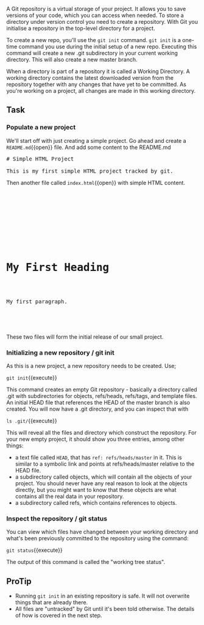 A Git repository is a virtual storage of your project. It allows you to save versions of your code, which you can access when needed. To store a directory under version control you need to create a repository. With Git you initialise a repository in the top-level directory for a project.

To create a new repo, you'll use the ```git init``` command. ```git init``` is a one-time command you use during the initial setup of a new repo. Executing this command will create a new .git subdirectory in your current working directory. This will also create a new master branch.

When a directory is part of a repository it is called a Working Directory. A working directory contains the latest downloaded version from the repository together with any changes that have yet to be committed. As you're working on a project, all changes are made in this working directory.

## Task

### Populate a new project

We'll start off with just creating a simple project. Go ahead and create a `README.md`{{open}} file. And add some content to the README.md

<pre class="file" data-filename="./README.md" data-target="replace">
# Simple HTML Project

This is my first simple HTML project tracked by git.
</pre>

Then another file called `index.html`{{open}} with simple HTML content.

<pre class="file" data-filename="./index.html" data-target="replace">
<!DOCTYPE html>

<html>
  <head>
  	<title>Page title</title>
  </head>

  <body>
    <h1>My First Heading</h1>
    <p>My first paragraph.</p>
  </body>
</html>
</pre>

These two files will form the initial release of our small project.

### Initializing a new repository / git init

As this is a new project, a new repository needs to be created. Use;

```git init```{{execute}}

This command creates an empty Git repository - basically a directory called .git with subdirectories for objects, refs/heads, refs/tags, and template files. An initial HEAD file that references the HEAD of the master branch is also created. You will now have a .git directory, and you can inspect that with

```ls .git/```{{execute}}

This will reveal all the files and directory which construct the repository. For your new empty project, it should show you three entries, among other things:

* a text file called `HEAD`, that has `ref: refs/heads/master` in it. This is similar to a symbolic link and points at refs/heads/master relative to the HEAD file.
* a subdirectory called objects, which will contain all the objects of your project. You should never have any real reason to look at the objects directly, but you might want to know that these objects are what contains all the real data in your repository.
* a subdirectory called refs, which contains references to objects.

### Inspect the repository / git status

You can view which files have changed between your working directory and what's been previously committed to the repository using the command:

```git status```{{execute}}

The output of this command is called the "working tree status".

## ProTip

* Running ```git init``` in an existing repository is safe. It will not overwrite things that are already there.
* All files are "untracked" by Git until it's been told otherwise. The details of how is covered in the next step.